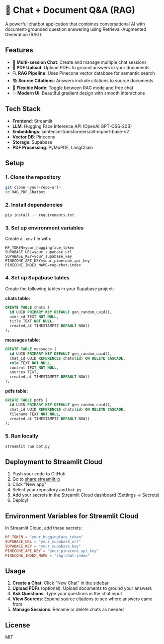 # 🦉 Chat + Document Q&A (RAG)

A powerful chatbot application that combines conversational AI with document-grounded question answering using Retrieval-Augmented Generation (RAG).

## Features

- 💬 **Multi-session Chat**: Create and manage multiple chat sessions
- 📄 **PDF Upload**: Upload PDFs to ground answers in your documents
- 🔍 **RAG Pipeline**: Uses Pinecone vector database for semantic search
- 📚 **Source Citations**: Answers include citations to source documents
- 🎯 **Flexible Mode**: Toggle between RAG mode and free chat
- ✨ **Modern UI**: Beautiful gradient design with smooth interactions

## Tech Stack

- **Frontend**: Streamlit
- **LLM**: Hugging Face Inference API (OpenAI GPT-OSS-20B)
- **Embeddings**: sentence-transformers/all-mpnet-base-v2
- **Vector DB**: Pinecone
- **Storage**: Supabase
- **PDF Processing**: PyMuPDF, LangChain

## Setup

### 1. Clone the repository

```bash
git clone <your-repo-url>
cd RAG_PDF_Chatbot
```

### 2. Install dependencies

```bash
pip install -r requirements.txt
```

### 3. Set up environment variables

Create a `.env` file with:

```env
HF_TOKEN=your_huggingface_token
SUPABASE_URL=your_supabase_url
SUPABASE_KEY=your_supabase_key
PINECONE_API_KEY=your_pinecone_api_key
PINECONE_INDEX_NAME=rag-chat-index
```

### 4. Set up Supabase tables

Create the following tables in your Supabase project:

**chats table:**
```sql
CREATE TABLE chats (
  id UUID PRIMARY KEY DEFAULT gen_random_uuid(),
  user_id TEXT NOT NULL,
  title TEXT NOT NULL,
  created_at TIMESTAMPTZ DEFAULT NOW()
);
```

**messages table:**
```sql
CREATE TABLE messages (
  id UUID PRIMARY KEY DEFAULT gen_random_uuid(),
  chat_id UUID REFERENCES chats(id) ON DELETE CASCADE,
  role TEXT NOT NULL,
  content TEXT NOT NULL,
  sources TEXT,
  created_at TIMESTAMPTZ DEFAULT NOW()
);
```

**pdfs table:**
```sql
CREATE TABLE pdfs (
  id UUID PRIMARY KEY DEFAULT gen_random_uuid(),
  chat_id UUID REFERENCES chats(id) ON DELETE CASCADE,
  filename TEXT NOT NULL,
  created_at TIMESTAMPTZ DEFAULT NOW()
);
```

### 5. Run locally

```bash
streamlit run bot.py
```

## Deployment to Streamlit Cloud

1. Push your code to GitHub
2. Go to [share.streamlit.io](https://share.streamlit.io)
3. Click "New app"
4. Select your repository and `bot.py`
5. Add your secrets in the Streamlit Cloud dashboard (Settings → Secrets)
6. Deploy!

## Environment Variables for Streamlit Cloud

In Streamlit Cloud, add these secrets:

```toml
HF_TOKEN = "your_huggingface_token"
SUPABASE_URL = "your_supabase_url"
SUPABASE_KEY = "your_supabase_key"
PINECONE_API_KEY = "your_pinecone_api_key"
PINECONE_INDEX_NAME = "rag-chat-index"
```

## Usage

1. **Create a Chat**: Click "New Chat" in the sidebar
2. **Upload PDFs** (optional): Upload documents to ground your answers
3. **Ask Questions**: Type your questions in the chat input
4. **View Sources**: Expand source citations to see where answers came from
5. **Manage Sessions**: Rename or delete chats as needed

## License

MIT

